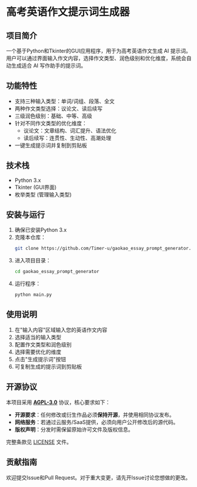 # 高考英语作文提示词生成器

## 项目简介

一个基于Python和Tkinter的GUI应用程序，用于为高考英语作文生成 AI 提示词。用户可以通过界面输入作文内容，选择作文类型、润色级别和优化维度，系统会自动生成适合 AI 写作助手的提示词。

## 功能特性

- 支持三种输入类型：单词/词组、段落、全文
- 两种作文类型选择：议论文、读后续写
- 三级润色级别：基础、中等、高级
- 针对不同作文类型的优化维度：
  - 议论文：文章结构、词汇提升、语法优化
  - 读后续写：连贯性、生动性、高潮处理
- 一键生成提示词并复制到剪贴板

## 技术栈

- Python 3.x
- Tkinter (GUI界面)
- 枚举类型 (管理输入类型)

## 安装与运行

1. 确保已安装Python 3.x
2. 克隆本仓库：
   ```bash
   git clone https://github.com/Timer-u/gaokao_essay_prompt_generator.git
   ```
3. 进入项目目录：
   ```bash
   cd gaokao_essay_prompt_generator
   ```
4. 运行程序：
   ```bash
   python main.py
   ```

## 使用说明

1. 在"输入内容"区域输入您的英语作文内容
2. 选择适当的输入类型
3. 配置作文类型和润色级别
4. 选择需要优化的维度
5. 点击"生成提示词"按钮
6. 可复制生成的提示词到剪贴板

## 开源协议  

本项目采用 **[AGPL-3.0](LICENSE)** 协议，核心要求如下：  

- **开源要求**：任何修改或衍生作品必须**保持开源**，并使用相同协议发布。  
- **网络服务**：若通过云服务/SaaS提供，必须向用户公开修改后的源代码。  
- **版权声明**：分发时需保留原始许可文件及版权信息。  

完整条款见 [LICENSE](LICENSE) 文件。

## 贡献指南

欢迎提交Issue和Pull Request。对于重大变更，请先开Issue讨论您想做的更改。
